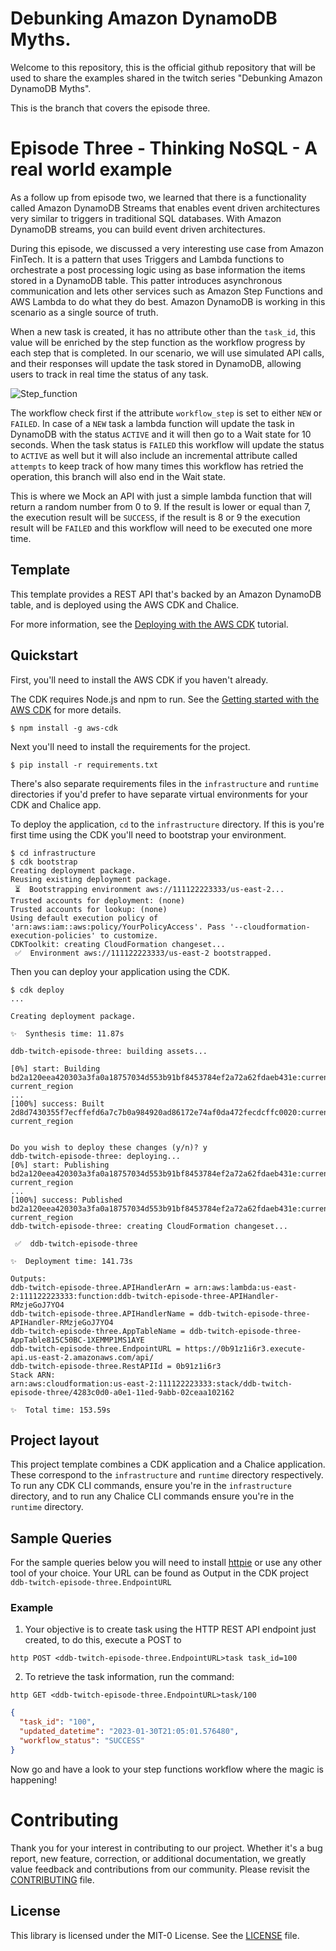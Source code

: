 <!-- /*
 * Copyright Amazon.com, Inc. or its affiliates. All Rights Reserved.
 * SPDX-License-Identifier: MIT-0
 *
 * Permission is hereby granted, free of charge, to any person obtaining a copy of this
 * software and associated documentation files (the "Software"), to deal in the Software
 * without restriction, including without limitation the rights to use, copy, modify,
 * merge, publish, distribute, sublicense, and/or sell copies of the Software, and to
 * permit persons to whom the Software is furnished to do so.
 *
 * THE SOFTWARE IS PROVIDED "AS IS", WITHOUT WARRANTY OF ANY KIND, EXPRESS OR IMPLIED,
 * INCLUDING BUT NOT LIMITED TO THE WARRANTIES OF MERCHANTABILITY, FITNESS FOR A
 * PARTICULAR PURPOSE AND NONINFRINGEMENT. IN NO EVENT SHALL THE AUTHORS OR COPYRIGHT
 * HOLDERS BE LIABLE FOR ANY CLAIM, DAMAGES OR OTHER LIABILITY, WHETHER IN AN ACTION
 * OF CONTRACT, TORT OR OTHERWISE, ARISING FROM, OUT OF OR IN CONNECTION WITH THE
 * SOFTWARE OR THE USE OR OTHER DEALINGS IN THE SOFTWARE.
 */ -->

# Debunking Amazon DynamoDB Myths.

Welcome to this repository, this is the official github repository that will be used to share the examples shared in the twitch series "Debunking Amazon DynamoDB Myths".

This is the branch that covers the episode three.

# Episode Three - Thinking NoSQL - A real world example

As a follow up from episode two, we learned that there is a functionality called Amazon DynamoDB Streams that enables event driven architectures very similar to triggers in traditional SQL databases. With Amazon DynamoDB streams, you can build event driven architectures.

During this episode, we discussed a very interesting use case from Amazon FinTech. It is a pattern that uses Triggers and Lambda functions to orchestrate a post processing logic using as base information the items stored in a DynamoDB table. This patter introduces asynchronous communication and lets other services such as Amazon Step Functions and AWS Lambda to do what they do best. Amazon DynamoDB is working in this scenario as a single source of truth.

When a new task is created, it has no attribute other than the `task_id`, this value will be enriched by the step function as the workflow progress by each step that is completed. In our scenario, we will use simulated API calls, and their responses will update the task stored in DynamoDB, allowing users to track in real time the status of any task.

![Step_function](./documentation/stepfunctions_graph.svg)

The workflow check first if the attribute `workflow_step` is set to either `NEW` or `FAILED`. In case of a `NEW` task a lambda function will update the task in DynamoDB with the status `ACTIVE` and it will then go to a Wait state for 10 seconds. When the task status is `FAILED` this workflow will update the status to `ACTIVE` as well but it will also include an incremental attribute called `attempts` to keep track of how many times this workflow has retried the operation, this branch will also end in the Wait state.

This is where we Mock an API with just a simple lambda function that will return a random number from 0 to 9. If the result is lower or equal than 7, the execution result will be `SUCCESS`, if the result is 8 or 9 the execution result will be `FAILED` and this workflow will need to be executed one more time.

## Template

This template provides a REST API that's backed by an Amazon DynamoDB table, and is deployed using the AWS CDK and Chalice.

For more information, see the [Deploying with the AWS CDK](https://aws.github.io/chalice/tutorials/cdk.html) tutorial.

## Quickstart

First, you'll need to install the AWS CDK if you haven't already.

The CDK requires Node.js and npm to run. See the [Getting started with the AWS CDK](https://docs.aws.amazon.com/cdk/latest/guide/getting_started.html) for more details.

```
$ npm install -g aws-cdk
```

Next you'll need to install the requirements for the project.

```
$ pip install -r requirements.txt
```

There's also separate requirements files in the `infrastructure` and `runtime` directories if you'd prefer to have separate virtual environments for your CDK and Chalice app.

To deploy the application, `cd` to the `infrastructure` directory. If this is you're first time using the CDK you'll need to bootstrap your environment.

```shell
$ cd infrastructure
$ cdk bootstrap
Creating deployment package.
Reusing existing deployment package.
 ⏳  Bootstrapping environment aws://111122223333/us-east-2...
Trusted accounts for deployment: (none)
Trusted accounts for lookup: (none)
Using default execution policy of 'arn:aws:iam::aws:policy/YourPolicyAccess'. Pass '--cloudformation-execution-policies' to customize.
CDKToolkit: creating CloudFormation changeset...
 ✅  Environment aws://111122223333/us-east-2 bootstrapped.

```

Then you can deploy your application using the CDK.

```shell
$ cdk deploy
...

Creating deployment package.

✨  Synthesis time: 11.87s

ddb-twitch-episode-three: building assets...

[0%] start: Building bd2a120eea420303a3fa0a18757034d553b91bf8453784ef2a72a62fdaeb431e:current_account-current_region
...
[100%] success: Built 2d8d7430355f7ecffefd6a7c7b0a984920ad86172e74af0da472fecdcffc0020:current_account-current_region


Do you wish to deploy these changes (y/n)? y
ddb-twitch-episode-three: deploying...
[0%] start: Publishing bd2a120eea420303a3fa0a18757034d553b91bf8453784ef2a72a62fdaeb431e:current_account-current_region
...
[100%] success: Published bd2a120eea420303a3fa0a18757034d553b91bf8453784ef2a72a62fdaeb431e:current_account-current_region
ddb-twitch-episode-three: creating CloudFormation changeset...

 ✅  ddb-twitch-episode-three

✨  Deployment time: 141.73s

Outputs:
ddb-twitch-episode-three.APIHandlerArn = arn:aws:lambda:us-east-2:111122223333:function:ddb-twitch-episode-three-APIHandler-RMzjeGoJ7YO4
ddb-twitch-episode-three.APIHandlerName = ddb-twitch-episode-three-APIHandler-RMzjeGoJ7YO4
ddb-twitch-episode-three.AppTableName = ddb-twitch-episode-three-AppTable815C50BC-1XEMMP1MS1AYE
ddb-twitch-episode-three.EndpointURL = https://0b91z1i6r3.execute-api.us-east-2.amazonaws.com/api/
ddb-twitch-episode-three.RestAPIId = 0b91z1i6r3
Stack ARN:
arn:aws:cloudformation:us-east-2:111122223333:stack/ddb-twitch-episode-three/4283c0d0-a0e1-11ed-9abb-02ceaa102162

✨  Total time: 153.59s

```

## Project layout

This project template combines a CDK application and a Chalice application. These correspond to the `infrastructure` and `runtime` directory respectively. To run any CDK CLI commands, ensure you're in the `infrastructure` directory, and to run any Chalice CLI commands ensure you're in the `runtime` directory.

## Sample Queries

For the sample queries below you will need to install [httpie](https://httpie.io/) or use any other tool of your choice. Your URL can be found as Output in the CDK project `ddb-twitch-episode-three.EndpointURL`

### Example

1. Your objective is to create task using the HTTP REST API endpoint just created, to do this, execute a POST to

```
http POST <ddb-twitch-episode-three.EndpointURL>task task_id=100
```

2. To retrieve the task information, run the command:

```
http GET <ddb-twitch-episode-three.EndpointURL>task/100
```

```json
{
  "task_id": "100",
  "updated_datetime": "2023-01-30T21:05:01.576480",
  "workflow_status": "SUCCESS"
}
```

Now go and have a look to your step functions workflow where the magic is happening!

# Contributing

Thank you for your interest in contributing to our project. Whether it's a bug report, new feature, correction, or additional documentation, we greatly value feedback and contributions from our community. Please revisit the [CONTRIBUTING](./CONTRIBUTING.md) file.

## License

This library is licensed under the MIT-0 License. See the [LICENSE](./LICENSE) file.
